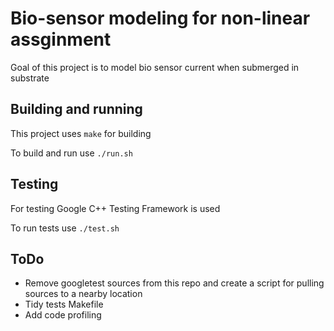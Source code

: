 
# Bio-sensor modeling for non-linear assginment

Goal of this project is to model bio sensor current when submerged in substrate

## Building and running
This project uses ```make``` for building

To build and run use ```./run.sh```

## Testing
For testing Google C++ Testing Framework is used

To run tests use ```./test.sh```

## ToDo
- Remove googletest sources from this repo and create a script for pulling sources to a nearby location
- Tidy tests Makefile
- Add code profiling